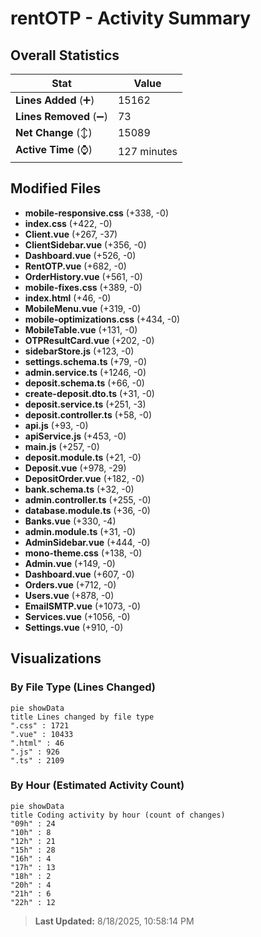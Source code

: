 # rentOTP - Activity Summary 

## Overall Statistics

| Stat                   | Value                                                             |
| ---------------------- | ----------------------------------------------------------------- |
| **Lines Added** (➕)   | 15162                                          |
| **Lines Removed** (➖) | 73                                        |
| **Net Change** (↕)    | 15089                |
| **Active Time** (⌚)   | 127 minutes |


## Modified Files
- **mobile-responsive.css** (+338, -0)
- **index.css** (+422, -0)
- **Client.vue** (+267, -37)
- **ClientSidebar.vue** (+356, -0)
- **Dashboard.vue** (+526, -0)
- **RentOTP.vue** (+682, -0)
- **OrderHistory.vue** (+561, -0)
- **mobile-fixes.css** (+389, -0)
- **index.html** (+46, -0)
- **MobileMenu.vue** (+319, -0)
- **mobile-optimizations.css** (+434, -0)
- **MobileTable.vue** (+131, -0)
- **OTPResultCard.vue** (+202, -0)
- **sidebarStore.js** (+123, -0)
- **settings.schema.ts** (+79, -0)
- **admin.service.ts** (+1246, -0)
- **deposit.schema.ts** (+66, -0)
- **create-deposit.dto.ts** (+31, -0)
- **deposit.service.ts** (+251, -3)
- **deposit.controller.ts** (+58, -0)
- **api.js** (+93, -0)
- **apiService.js** (+453, -0)
- **main.js** (+257, -0)
- **deposit.module.ts** (+21, -0)
- **Deposit.vue** (+978, -29)
- **DepositOrder.vue** (+182, -0)
- **bank.schema.ts** (+32, -0)
- **admin.controller.ts** (+255, -0)
- **database.module.ts** (+36, -0)
- **Banks.vue** (+330, -4)
- **admin.module.ts** (+31, -0)
- **AdminSidebar.vue** (+444, -0)
- **mono-theme.css** (+138, -0)
- **Admin.vue** (+149, -0)
- **Dashboard.vue** (+607, -0)
- **Orders.vue** (+712, -0)
- **Users.vue** (+878, -0)
- **EmailSMTP.vue** (+1073, -0)
- **Services.vue** (+1056, -0)
- **Settings.vue** (+910, -0)

## Visualizations

### By File Type (Lines Changed)

```mermaid
pie showData
title Lines changed by file type
".css" : 1721
".vue" : 10433
".html" : 46
".js" : 926
".ts" : 2109
```

### By Hour (Estimated Activity Count)

```mermaid
pie showData
title Coding activity by hour (count of changes)
"09h" : 24
"10h" : 8
"12h" : 21
"15h" : 28
"16h" : 4
"17h" : 13
"18h" : 2
"20h" : 4
"21h" : 6
"22h" : 12
```


> **Last Updated:** 8/18/2025, 10:58:14 PM